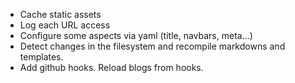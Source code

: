 * Cache static assets
* Log each URL access 
* Configure some aspects via yaml (title, navbars, meta...)
* Detect changes in the filesystem and recompile markdowns and templates.
* Add github hooks. Reload blogs from hooks.